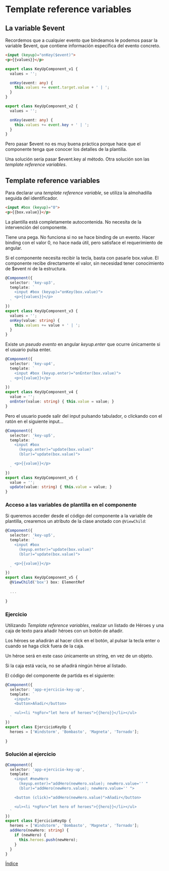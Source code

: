 # Template reference variables

## La variable $event

Recordemos que a cualquier evento que bindeamos le podemos pasar la variable $event, que contiene información específica del evento concreto.

```html
<input (keyup)="onKey($event)">
<p>{{values}}</p>
```

```typescript
export class KeyUpComponent_v1 {
  values = '';

  onKey(event: any) {
    this.values += event.target.value + ' | ';
  }
}
```

```typescript
export class KeyUpComponent_v2 {
  values = '';

  onKey(event: any) {
    this.values += event.key + ' | ';
  }
}
```

Pero pasar $event no es muy buena práctica porque hace que el componente tenga que conocer los detalles de la plantilla.

Una solución sería pasar $event.key al método. Otra solución son las *template reference variables*.


## Template reference variables

Para declarar una *template reference variable*, se utiliza la almohadilla seguida del identificador.

```html
<input #box (keyup)="0">
<p>{{box.value}}</p>
```

La plantilla está completamente autocontenida. No necesita de la intervención del componente.

Tiene una pega. No funciona si no se hace binding de un evento. Hacer binding con el valor 0, no hace nada útil, pero satisface el requerimiento de angular.

Si el componente necesita recibir la tecla, basta con pasarle box.value. El componente recibe directamente el valor, sin necesidad tener conocimiento de $event ni de la estructura.

```typescript
@Component({
  selector: 'key-up3',
  template: `
    <input #box (keyup)="onKey(box.value)">
    <p>{{values}}</p>
  `
})
export class KeyUpComponent_v3 {
  values = '';
  onKey(value: string) {
    this.values += value + ' | ';
  }
}
```

Existe un *pseudo evento* en angular *keyup.enter* que ocurre únicamente si el usuario pulsa enter.

```typescript
@Component({
  selector: 'key-up4',
  template: `
    <input #box (keyup.enter)="onEnter(box.value)">
    <p>{{value}}</p>
  `
})
export class KeyUpComponent_v4 {
  value = '';
  onEnter(value: string) { this.value = value; }
}
```

Pero el usuario puede salir del input pulsando tabulador, o clickando con el ratón en el siguiente input...

```typescript
@Component({
  selector: 'key-up5',
  template: `
    <input #box
      (keyup.enter)="update(box.value)"
      (blur)="update(box.value)">

    <p>{{value}}</p>
  `
})
export class KeyUpComponent_v5 {
  value = '';
  update(value: string) { this.value = value; }
}
```

### Acceso a las variables de plantilla en el componente

Si queremos acceder desde el código del componente a la variable de plantilla,
crearemos un atributo de la clase anotado con ``@ViewChild``:

```typescript
@Component({
  selector: 'key-up5',
  template: `
    <input #box
      (keyup.enter)="update(box.value)"
      (blur)="update(box.value)">

    <p>{{value}}</p>
  `
})
export class KeyUpComponent_v5 {
  @ViewChild('box') box: ElementRef
  
  ...
  
}
```

### Ejercicio

Utilizando *Template reference variables*, realizar un listado de Héroes y una caja de texto para añadir héroes con un botón de añadir.

Los héroes se añadirán al hacer click en el botón, al pulsar la tecla enter o cuando se haga click fuera de la caja.

Un héroe será en este caso únicamente un string, en vez de un objeto.

Si la caja está vacía, no se añadirá ningún héroe al listado.

El código del componente de partida es el siguiente:

```typescript
@Component({
  selector: 'app-ejercicio-key-up',
  template: `
    <input>
    <button>Añadir</button>

    <ul><li *ngFor="let hero of heroes">{{hero}}</li></ul>
  `
})
export class EjercicioKeyUp {
  heroes = ['Windstorm', 'Bombasto', 'Magneta', 'Tornado'];
  
}
```

### Solución al ejercicio

```typescript
@Component({
  selector: 'app-ejercicio-key-up',
  template: `
    <input #newHero
      (keyup.enter)="addHero(newHero.value); newHero.value='' "
      (blur)="addHero(newHero.value); newHero.value='' ">

    <button (click)="addHero(newHero.value)">Añadir</button>

    <ul><li *ngFor="let hero of heroes">{{hero}}</li></ul>
  `
})
export class EjercicioKeyUp {
  heroes = ['Windstorm', 'Bombasto', 'Magneta', 'Tornado'];
  addHero(newHero: string) {
    if (newHero) {
      this.heroes.push(newHero);
    }
  }
}
```


[Índice](index.md)
